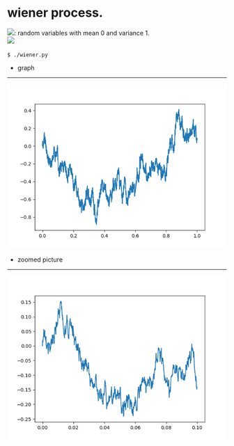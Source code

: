 wiener process.
========

<img src="https://latex.codecogs.com/gif.latex?\xi_k" />: random variables with mean 0 and variance 1.  
<img src="https://latex.codecogs.com/gif.latex?W_n(t)&space;=&space;\frac{1}{\sqrt{n}}\sum_{k}\xi_k" />  

~~~
$ ./wiener.py
~~~
* graph
------
![Alt text](wiener.png?raw=true "wiener process")
* zoomed picture
------
![Alt text](wiener_zoomed.png?raw=true "zoomed wiener process")
